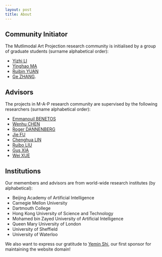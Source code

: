 ```yaml
---
layout: post
title: About
---
```


## Community Initiator

The Mutlimodal Art Projection research community is initialised by a group of graduate students (surname alphabetical order):
* [Yizhi LI](https://twitter.com/yizhilll) 
* [Yinghao MA](https://twitter.com/nicolaus625)
* [Ruibin YUAN](https://twitter.com/abc43992899)
* [Ge ZHANG](https://twitter.com/GeZhang86038849).

## Advisors

The projects in M-A-P research community are supervised by the following researchers (surname alphabetical order):
* [Emmanouil BENETOS](https://www.eecs.qmul.ac.uk/~emmanouilb/)
* [Wenhu CHEN](https://wenhuchen.github.io/)
* [Roger DANNENBERG](https://www.cs.cmu.edu/~rbd/)
* [Jie FU](https://bigaidream.github.io/)
* [Chenghua LIN](https://chenghualin.wordpress.com/)
* [Ruibo LIU](https://www.cs.dartmouth.edu/~rbliu/)
* [Gus XIA](http://www.musicxlab.com/members/gus/index.html)
* [Wei XUE](http://wei-xue.com/)


## Institutions

Our memembers and advisors are from world-wide research institutes (by alphabetical):
- Beijing Academy of Artificial Intelligence
- Carnegie Mellon University
- Dartmouth College
- Hong Kong University of Science and Technology
- Mohamed bin Zayed University of Artificial Intelligence
- Queen Mary University of London
- University of Sheffield
- University of Waterloo


We also want to express our gratitude to [Yemin Shi](https://scholar.google.com/citations?user=s_KJsGwAAAAJ&hl=en), our first sponsor for maintaining the website domain!
